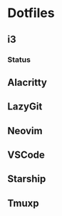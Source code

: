 # Dotfiles

## i3

### Status

## Alacritty

## LazyGit

## Neovim

## VSCode

## Starship

## Tmuxp
